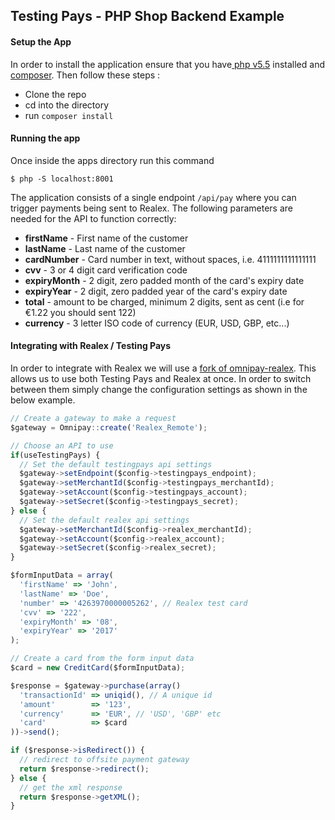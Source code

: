 ## Testing Pays - PHP Shop Backend Example

#### Setup the App
In order to install the application ensure that you have[ php v5.5](http://php.net/downloads.php) installed and [composer](https://getcomposer.org/download/). Then follow these steps :

- Clone the repo
- cd into the directory
- run `composer install`


#### Running the app
Once inside the apps directory run this command

`$ php -S localhost:8001`

The application consists of a single endpoint `/api/pay` where you can trigger payments being sent to Realex. The following parameters are needed for the API to function correctly:

* **firstName** - First name of the customer
* **lastName** - Last name of the customer
* **cardNumber** - Card number in text, without spaces, i.e. 4111111111111111
* **cvv** - 3 or 4 digit card verification code
* **expiryMonth** - 2 digit, zero padded month of the card's expiry date
* **expiryYear** - 2 digit, zero padded year of the card's expiry date
* **total** - amount to be charged, minimum 2 digits, sent as cent (i.e for €1.22 you should sent 122)
* **currency** - 3 letter ISO code of currency (EUR, USD, GBP, etc...)


#### Integrating with Realex / Testing Pays
In order to integrate with Realex we will use a [fork of omnipay-realex](https://github.com/ThePaymentWorks/omnipay-realex). This allows us to use both Testing Pays and Realex at once. In order to switch between them simply change the configuration settings as shown in the below example.

```js
// Create a gateway to make a request
$gateway = Omnipay::create('Realex_Remote');

// Choose an API to use
if(useTestingPays) {
  // Set the default testingpays api settings
  $gateway->setEndpoint($config->testingpays_endpoint);
  $gateway->setMerchantId($config->testingpays_merchantId);
  $gateway->setAccount($config->testingpays_account);
  $gateway->setSecret($config->testingpays_secret);
} else {
  // Set the default realex api settings
  $gateway->setMerchantId($config->realex_merchantId);
  $gateway->setAccount($config->realex_account);
  $gateway->setSecret($config->realex_secret);
}

$formInputData = array(
  'firstName' => 'John',
  'lastName' => 'Doe',
  'number' => '4263970000005262', // Realex test card
  'cvv' => '222',
  'expiryMonth' => '08',
  'expiryYear' => '2017'
);

// Create a card from the form input data
$card = new CreditCard($formInputData);

$response = $gateway->purchase(array()
  'transactionId' => uniqid(), // A unique id
  'amount'        => '123',
  'currency'      => 'EUR', // 'USD', 'GBP' etc
  'card'          => $card
))->send();

if ($response->isRedirect()) {
  // redirect to offsite payment gateway
  return $response->redirect();
} else {
  // get the xml response
  return $response->getXML();
}
```
